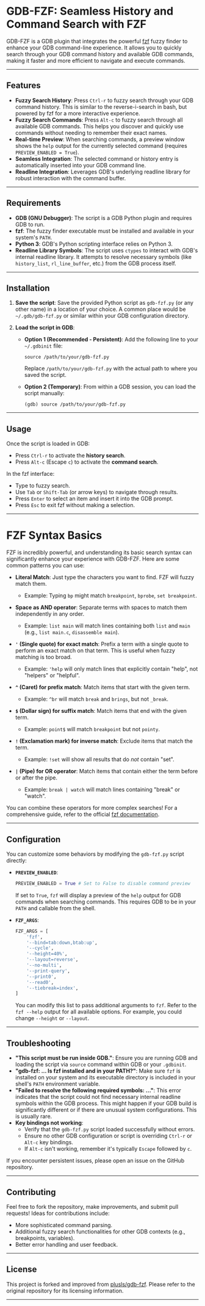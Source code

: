 # GDB-FZF: Seamless History and Command Search with FZF

GDB-FZF is a GDB plugin that integrates the powerful [fzf](https://github.com/junegunn/fzf) fuzzy finder to enhance your GDB command-line experience. It allows you to quickly search through your GDB command history and available GDB commands, making it faster and more efficient to navigate and execute commands.

-----

## Features

  * **Fuzzy Search History**: Press `Ctrl-r` to fuzzy search through your GDB command history. This is similar to the reverse-i-search in bash, but powered by fzf for a more interactive experience.
  * **Fuzzy Search Commands**: Press `Alt-c` to fuzzy search through all available GDB commands. This helps you discover and quickly use commands without needing to remember their exact names.
  * **Real-time Preview**: When searching commands, a preview window shows the `help` output for the currently selected command (requires `PREVIEW_ENABLED = True`).
  * **Seamless Integration**: The selected command or history entry is automatically inserted into your GDB command line.
  * **Readline Integration**: Leverages GDB's underlying readline library for robust interaction with the command buffer.

-----

## Requirements

  * **GDB (GNU Debugger)**: The script is a GDB Python plugin and requires GDB to run.
  * **fzf**: The fuzzy finder executable must be installed and available in your system's `PATH`.
  * **Python 3**: GDB's Python scripting interface relies on Python 3.
  * **Readline Library Symbols**: The script uses `ctypes` to interact with GDB's internal readline library. It attempts to resolve necessary symbols (like `history_list`, `rl_line_buffer`, etc.) from the GDB process itself.

-----

## Installation

1.  **Save the script**: Save the provided Python script as `gdb-fzf.py` (or any other name) in a location of your choice. A common place would be `~/.gdb/gdb-fzf.py` or similar within your GDB configuration directory.

2.  **Load the script in GDB**:

      * **Option 1 (Recommended - Persistent)**: Add the following line to your `~/.gdbinit` file:

        ```gdb
        source /path/to/your/gdb-fzf.py
        ```

        Replace `/path/to/your/gdb-fzf.py` with the actual path to where you saved the script.

      * **Option 2 (Temporary)**: From within a GDB session, you can load the script manually:

        ```gdb
        (gdb) source /path/to/your/gdb-fzf.py
        ```

-----

## Usage

Once the script is loaded in GDB:

  * Press `Ctrl-r` to activate the **history search**.
  * Press `Alt-c` (Escape `c`) to activate the **command search**.

In the fzf interface:

  * Type to fuzzy search.
  * Use `Tab` or `Shift-Tab` (or arrow keys) to navigate through results.
  * Press `Enter` to select an item and insert it into the GDB prompt.
  * Press `Esc` to exit fzf without making a selection.

-----

# FZF Syntax Basics

FZF is incredibly powerful, and understanding its basic search syntax can significantly enhance your experience with GDB-FZF. Here are some common patterns you can use:

  * **Literal Match**: Just type the characters you want to find. FZF will fuzzy match them.

      * Example: Typing `bp` might match `breakpoint`, `bprobe`, `set breakpoint`.

  * **Space as AND operator**: Separate terms with spaces to match them independently in any order.

      * Example: `list main` will match lines containing both `list` and `main` (e.g., `list main.c`, `disassemble main`).

  * **`'` (Single quote) for exact match**: Prefix a term with a single quote to perform an exact match on that term. This is useful when fuzzy matching is too broad.

      * Example: `'help` will only match lines that explicitly contain "help", not "helpers" or "helpful".

  * **`^` (Caret) for prefix match**: Match items that start with the given term.

      * Example: `^br` will match `break` and `brings`, but not `_break`.

  * **`$` (Dollar sign) for suffix match**: Match items that end with the given term.

      * Example: `point$` will match `breakpoint` but not `pointy`.

  * **`!` (Exclamation mark) for inverse match**: Exclude items that match the term.

      * Example: `!set` will show all results that do *not* contain "set".

  * **`|` (Pipe) for OR operator**: Match items that contain either the term before or after the pipe.

      * Example: `break | watch` will match lines containing "break" or "watch".

You can combine these operators for more complex searches\! For a comprehensive guide, refer to the official [fzf documentation](https://github.com/junegunn/fzf%23search-syntax).

-----

## Configuration

You can customize some behaviors by modifying the `gdb-fzf.py` script directly:

  * **`PREVIEW_ENABLED`**:

    ```python
    PREVIEW_ENABLED = True # Set to False to disable command preview
    ```

    If set to `True`, `fzf` will display a preview of the `help` output for GDB commands when searching commands. This requires GDB to be in your `PATH` and callable from the shell.

  * **`FZF_ARGS`**:

    ```python
    FZF_ARGS = [
        'fzf',
        '--bind=tab:down,btab:up',
        '--cycle',
        '--height=40%',
        '--layout=reverse',
        '--no-multi',
        '--print-query',
        '--print0',
        '--read0',
        '--tiebreak=index',
    ]
    ```

    You can modify this list to pass additional arguments to `fzf`. Refer to the `fzf --help` output for all available options. For example, you could change `--height` or `--layout`.

-----

## Troubleshooting

  * **"This script must be run inside GDB."**: Ensure you are running GDB and loading the script via `source` command within GDB or your `.gdbinit`.
  * **"gdb-fzf: ... Is fzf installed and in your PATH?"**: Make sure `fzf` is installed on your system and its executable directory is included in your shell's `PATH` environment variable.
  * **"Failed to resolve the following required symbols: ..."**: This error indicates that the script could not find necessary internal readline symbols within the GDB process. This might happen if your GDB build is significantly different or if there are unusual system configurations. This is usually rare.
  * **Key bindings not working**:
      * Verify that the `gdb-fzf.py` script loaded successfully without errors.
      * Ensure no other GDB configuration or script is overriding `Ctrl-r` or `Alt-c` key bindings.
      * If `Alt-c` isn't working, remember it's typically `Escape` followed by `c`.

If you encounter persistent issues, please open an issue on the GitHub repository.

-----

## Contributing

Feel free to fork the repository, make improvements, and submit pull requests\! Ideas for contributions include:

  * More sophisticated command parsing.
  * Additional fuzzy search functionalities for other GDB contexts (e.g., breakpoints, variables).
  * Better error handling and user feedback.

-----

## License

This project is forked and improved from [plusls/gdb-fzf](https://github.com/plusls/gdb-fzf/blob/main/gdb-fzf.py). Please refer to the original repository for its licensing information.

-----

